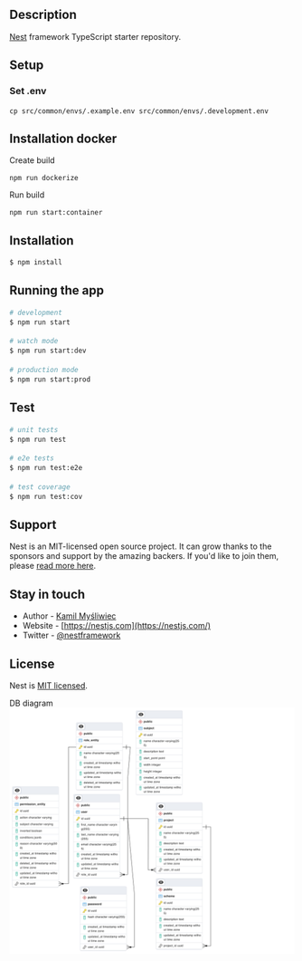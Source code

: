 ## Description

[Nest](https://github.com/nestjs/nest) framework TypeScript starter repository.

## Setup

### Set .env

```shell
cp src/common/envs/.example.env src/common/envs/.development.env
```

## Installation docker

Create build
```shell
npm run dockerize
```

Run build
```shell
npm run start:container
```

## Installation

```bash
$ npm install
```

## Running the app

```bash
# development
$ npm run start

# watch mode
$ npm run start:dev

# production mode
$ npm run start:prod
```

## Test

```bash
# unit tests
$ npm run test

# e2e tests
$ npm run test:e2e

# test coverage
$ npm run test:cov
```

## Support

Nest is an MIT-licensed open source project. It can grow thanks to the sponsors and support by the amazing backers. If you'd like to join them, please [read more here](https://docs.nestjs.com/support).

## Stay in touch

- Author - [Kamil Myśliwiec](https://kamilmysliwiec.com)
- Website - [https://nestjs.com](https://nestjs.com/)
- Twitter - [@nestframework](https://twitter.com/nestframework)

## License

Nest is [MIT licensed](LICENSE).

DB diagram
<img src="assets/erd/ERD.png" alt="Markdown Monster icon" style="float: left; margin-right: 10px;" />
